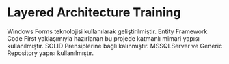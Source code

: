 # Layered Architecture Training

Windows Forms teknolojisi kullanılarak geliştirilmiştir. 
Entity Framework Code First yaklaşımıyla hazırlanan bu projede katmanlı mimari yapısı kullanılmıştır. 
SOLID Prensiplerine bağlı kalınmıştır. 
MSSQLServer ve Generic Repository yapısı kullanılmıştır.
